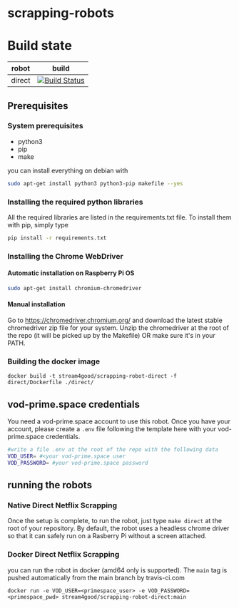 # scrapping-robots

# Build state

| robot | build |
| ----- | ----- |
| direct | [![Build Status](https://travis-ci.com/stream-for-good/scrapping-robots.svg?branch=main)](https://travis-ci.com/stream-for-good/scrapping-robots) |

## Prerequisites

### System prerequisites

* python3
* pip
* make

you can install everything on debian with

```bash
sudo apt-get install python3 python3-pip makefile --yes
```

### Installing the required python libraries

All the required libraries are listed in the requirements.txt file. To install them with pip, simply type

```bash
pip install -r requirements.txt
```
### Installing the Chrome WebDriver

#### Automatic installation on Raspberry Pi OS

```bash
sudo apt-get install chromium-chromedriver
```

#### Manual installation

Go to https://chromedriver.chromium.org/ and download the latest stable chromedriver zip file for your system. Unzip the chromedriver at the root of the repo (it will be picked up by the Makefile) OR make sure it's in your PATH.

### Building the docker image

```
docker build -t stream4good/scrapping-robot-direct -f direct/Dockerfile ./direct/
```

## vod-prime.space credentials

You need a vod-prime.space account to use this robot. Once you have your account, please create a `.env` file following the template here with your vod-prime.space credentials.

```bash
#write a file .env at the root of the repo with the following data
VOD_USER= #<your vod-prime.space user
VOD_PASSWORD= #your vod-prime.space password
```

## running the robots

### Native Direct Netflix Scrapping 

Once the setup is complete, to run the robot, just type `make direct` at the root of your repository.
By default, the robot uses a headless chrome driver so that it can safely run on a Rasberry Pi without a screen attached.


### Docker Direct Netflix Scrapping 

you can run the robot in docker (amd64 only is supported). The `main` tag is pushed automatically from the main branch by travis-ci.com

```
docker run -e VOD_USER=<primespace_user> -e VOD_PASSWORD=<primespace_pwd> stream4good/scrapping-robot-direct:main
```
